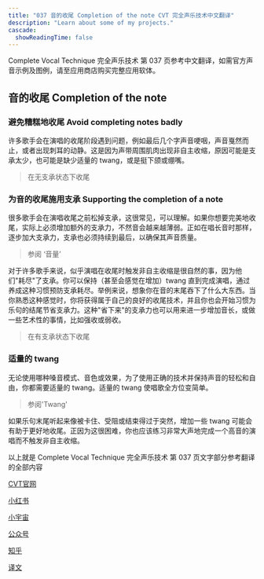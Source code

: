 ```yaml
---
title: "037 音的收尾 Completion of the note CVT 完全声乐技术中文翻译"
description: "Learn about some of my projects."
cascade:
  showReadingTime: false
---
```


Complete Vocal Technique 完全声乐技术 第 037 页参考中文翻译，如需官方声音示例及图例，请至应用商店购买完整应用软体。

## 音的收尾 Completion of the note

### 避免糟糕地收尾 Avoid completing notes badly

许多歌手会在演唱的收尾阶段遇到问题，例如最后几个字声音哽咽，声音戛然而止，或者出现刺耳的动静。这是因为声带周围肌肉出现非自主收缩，原因可能是支承太少，也可能是缺少适量的 twang，或是挺下颌或绷嘴。

> 在无支承状态下收尾

### 为音的收尾施用支承 Supporting the completion of a note

很多歌手会在演唱收尾之前松掉支承，这很常见，可以理解。如果你想要完美地收尾，实际上必须增加额外的支承力，不然音会越来越薄弱。正如在唱长音时那样，逐步加大支承力，支承也必须持续到最后，以确保其声音质量。

> 参阅 ‘音量’

对于许多歌手来说，似乎演唱在收尾时触发非自主收缩是很自然的事，因为他们"耗尽"了支承。你可以保持（甚至会感觉在增加）twang 直到完成演唱，通过养成这种习惯预防支承耗尽。举例来说，想象你在音的末尾吞下了什么大东西。当你熟悉这种感觉时，你将获得属于自己的良好的收尾技术，并且你也会开始习惯为乐句的结尾节省支承力。这种"省下来"的支承力也可以用来进一步增加音长，或做一些艺术性的事情，比如强收或弱收。

> 在有支承状态下收尾

### 适量的 twang

无论使用哪种嗓音模式、音色或效果，为了使用正确的技术并保持声音的轻松和自由，你都需要适量的 twang。适量的 twang 使唱歌全方位变简单。

> 参阅'Twang'

如果乐句末尾听起来像被卡住、受阻或结束得过于突然，增加一些 twang 可能会有助于更好地收尾。正因为这很困难，你也应该练习非常大声地完成一个高音的演唱而不触发非自主收缩。

以上就是 Complete Vocal Technique 完全声乐技术 第 037 页文字部分参考翻译的全部内容

[CVT官网](https://completevocalinstitute.com/complete-vocal-technique/)

[小红书](https://www.xiaohongshu.com/user/profile/627ff979000000002102aa68?xhsshare=CopyLink&appuid=627ff979000000002102aa68&apptime=1728791961)

[小宇宙](https://www.xiaoyuzhoufm.com/podcast/66be28dadb5e6d6bf99adc25)

[公众号](https://mp.weixin.qq.com/mp/appmsgalbum?action=getalbum&__biz=MzAxMjI3NzAxMg==&scene=1&album_id=3446246369961312256&count=3#wechat_redirect)

[知乎](https://www.zhihu.com/column/c_1825613276039491584)

[译文](https://euphia.github.io/zh-cn/posts/)
